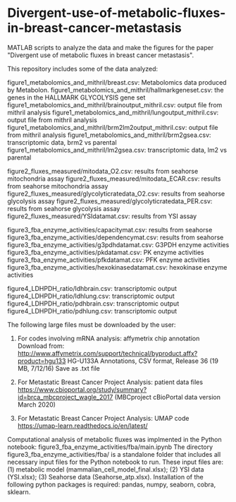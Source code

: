 # Divergent-use-of-metabolic-fluxes-in-breast-cancer-metastasis
MATLAB scripts to analyze the data and make the figures for the paper "Divergent use of metabolic fluxes in breast cancer metastasis".

This repository includes some of the data analyzed: 

figure1_metabolomics_and_mithril/breast.csv: Metabolomics data produced by Metabolon.
figure1_metabolomics_and_mithril/hallmarkgeneset.csv: the genes in the HALLMARK GLYCOLYSIS gene set
figure1_metabolomics_and_mithril/brainoutput_mithril.csv: output file from mithril analysis
figure1_metabolomics_and_mithril/lungoutput_mithril.csv: output file from mithril analysis
figure1_metabolomics_and_mithril/brm2lm2output_mithril.csv: output file from mithril analysis
figure1_metabolomics_and_mithril/brm2gsea.csv: transcriptomic data, brm2 vs parental
figure1_metabolomics_and_mithril/lm2gsea.csv: transcriptomic data, lm2 vs parental

figure2_fluxes_measured/mitodata_O2.csv: results from seahorse mitochondria assay
figure2_fluxes_measured/mitodata_ECAR.csv: results from seahorse mitochondria assay
figure2_fluxes_measured/glycolyticratedata_O2.csv: results from seahorse glycolysis assay
figure2_fluxes_measured/glycolyticratedata_PER.csv: results from seahorse glycolysis assay
figure2_fluxes_measured/YSIdatamat.csv: results from YSI assay

figure3_fba_enzyme_activities/capacitymat.csv: results from seahorse
figure3_fba_enzyme_activities/dependencymat.csv: results from seahorse
figure3_fba_enzyme_activities/g3pdhdatamat.csv: G3PDH enzyme activities
figure3_fba_enzyme_activities/pkdatamat.csv: PK enzyme activities
figure3_fba_enzyme_activities/pfkdatamat.csv: PFK enzyme activities
figure3_fba_enzyme_activities/hexokinasedatamat.csv: hexokinase enzyme activities

figure4_LDHPDH_ratio/ldhbrain.csv: transcriptomic output
figure4_LDHPDH_ratio/ldhlung.csv: transcriptomic output
figure4_LDHPDH_ratio/pdhbrain.csv: transcriptomic output
figure4_LDHPDH_ratio/pdhlung.csv: transcriptomic output

The following large files must be downloaded by the user:

1) For codes involving mRNA analysis: affymetrix chip annotation
Download from: http://www.affymetrix.com/support/technical/byproduct.affx?product=hgu133
HG-U133A Annotations, CSV format, Release 36 (19 MB, 7/12/16)
Save as .txt file

2) For Metastatic Breast Cancer Project Analysis: patient data files
https://www.cbioportal.org/study/summary?id=brca_mbcproject_wagle_2017
(MBCproject cBioPortal data version March 2020)

3) For Metastatic Breast Cancer Project Analysis: UMAP code
https://umap-learn.readthedocs.io/en/latest/


Computational analysis of metabolic fluxes was implmented in the Python notebook:
figure3_fba_enzyme_activities/fba/main.ipynb
The directory figure3_fba_enzyme_activities/fba/ is a standalone folder that includes all necessary input files for
the Python notebook to run. These input files are: (1) metabolic model (mammalian_cell_model_final.xlsx); (2) YSI data (YSI.xlsx);
(3) Seahorse data (Seahorse_atp.xlsx). Installation of the following python packages is required: pandas, numpy, seaborn, cobra, sklearn.
